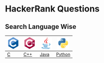 # HackerRank Questions

## Search Language Wise 
|[<img src="https://raw.githubusercontent.com/devicons/devicon/master/icons/c/c-original.svg" alt="c" width="40" height="40"/> </a>](https://github.com/C-a-thing/Code-Insight/blob/main/HackerRank/C/C.md)|[<img src="https://raw.githubusercontent.com/devicons/devicon/master/icons/cplusplus/cplusplus-original.svg" alt="cplusplus" width="40" height="40"/> </a>](https://github.com/C-a-thing/Code-Insight/blob/main/HackerRank/C%2B%2B/C%2B%2B.md)|[<img src="https://raw.githubusercontent.com/devicons/devicon/master/icons/java/java-original.svg" alt="java" width="40" height="40"/> </a>](https://github.com/C-a-thing/Code-Insight/blob/main/HackerRank/JAVA/JAVA.md)|[<img src="https://raw.githubusercontent.com/devicons/devicon/master/icons/python/python-original.svg" alt="python" width="40" height="40"/> </a>](https://github.com/C-a-thing/Code-Insight/blob/main/HackerRank/PYTHON/Python.md)|
|---|---|---|---|
|[ C](https://github.com/C-a-thing/Code-Insight/blob/main/HackerRank/C/C.md)|[C++](https://github.com/C-a-thing/Code-Insight/blob/main/HackerRank/C%2B%2B/C%2B%2B.md)|[Java](https://github.com/C-a-thing/Code-Insight/blob/main/HackerRank/JAVA/JAVA.md)|[Python](https://github.com/C-a-thing/Code-Insight/blob/main/HackerRank/PYTHON/Python.md)|


<!-- ## Questions on Hackerrank

| Qu no | Title       |  Language   | Tags |      | Time   | Space  | Difficulty  |     | Approach    | 
| --    | ----------- | ----------- | ---  | ---- | -----  |  ---   | ----------- | --- | ----------- |
| 1     | -----       | ----------- | [Array](./Arrays/Arrays_README.md) |
| 2     | ----        | -->
